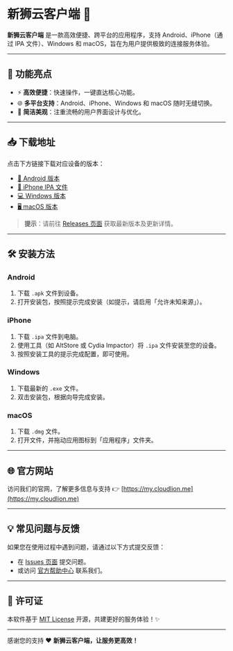 # 新狮云客户端 🚀

**新狮云客户端** 是一款高效便捷、跨平台的应用程序，支持 Android、iPhone（通过 IPA 文件）、Windows 和 macOS，旨在为用户提供极致的连接服务体验。

---

## 🌟 功能亮点

- ⚡ **高效便捷**：快速操作，一键直达核心功能。
- 🌐 **多平台支持**：Android、iPhone、Windows 和 macOS 随时无缝切换。
- 🎨 **简洁美观**：注重流畅的用户界面设计与优化。

---

## 📥 下载地址

点击下方链接下载对应设备的版本：

- [📱 Android 版本](https://github.com/cloudlion-me/cloudlion/releases)
- [🍎 iPhone IPA 文件](https://github.com/cloudlion-me/cloudlion/releases)
- [💻 Windows 版本](https://github.com/cloudlion-me/cloudlion/releases)
- [🖥️ macOS 版本](https://github.com/cloudlion-me/cloudlion/releases)

> **提示**：请前往 [Releases 页面](https://github.com/cloudlion-me/cloudlion/releases) 获取最新版本及更新详情。

---

## 🛠️ 安装方法

### Android
1. 下载 `.apk` 文件到设备。
2. 打开安装包，按照提示完成安装（如提示，请启用「允许未知来源」）。

### iPhone
1. 下载 `.ipa` 文件到电脑。
2. 使用工具（如 AltStore 或 Cydia Impactor）将 `.ipa` 文件安装至您的设备。
3. 按照安装工具的提示完成配置，即可使用。

### Windows
1. 下载最新的 `.exe` 文件。
2. 双击安装包，根据向导完成安装。

### macOS
1. 下载 `.dmg` 文件。
2. 打开文件，并拖动应用图标到「应用程序」文件夹。

---

## 🌐 官方网站

访问我们的官网，了解更多信息与支持 👉 [https://my.cloudlion.me](https://my.cloudlion.me)

---

## 💡 常见问题与反馈

如果您在使用过程中遇到问题，请通过以下方式提交反馈：

- 在 [Issues 页面](https://github.com/cloudlion-me/cloudlion/issues) 提交问题。
- 或访问 [官方帮助中心](https://my.cloudlion.me) 联系我们。

---

## 📜 许可证

本软件基于 [MIT License](LICENSE) 开源，共建更好的服务体验！✨

---

感谢您的支持 ❤️ **新狮云客户端，让服务更高效！**

